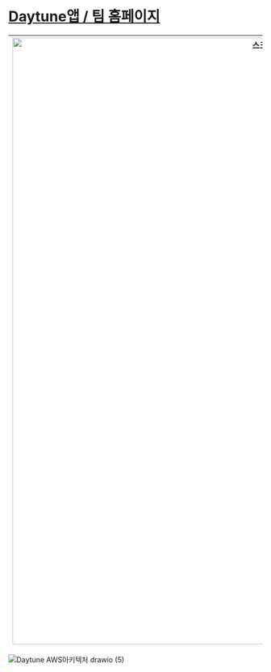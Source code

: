 # [Daytune앱 / 팀 홈페이지](https://chewthecud.today/)
<img width="1200" alt="스크린샷 2024-06-17 오전 9 44 29" src="https://github.com/ChewTheCud/daytune_server/assets/72256238/a0a979e9-d66f-4ff3-9b63-d02f5e96ed70"> | <img width="1200" alt="스크린샷 2024-06-17 오전 9 40 58" src="https://github.com/ChewTheCud/daytune_server/assets/72256238/28f571b7-9505-4703-b70a-2479de0a660c">
--- | --- | 

![Daytune AWS아키텍처 drawio (5)](https://github.com/ChewTheCud/daytune_server/assets/72256238/817e6733-0859-477d-95d5-c6d6ba7e3f03)
